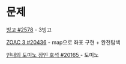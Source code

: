 # 문제

[빙고 #2578](https://www.acmicpc.net/problem/2578) - 3빙고

[ZOAC 3 #20436](https://www.acmicpc.net/problem/20436) - map으로 좌표 구현 + 완전탐색

[인내의 도미노 장인 호석 #20165 ](https://www.acmicpc.net/problem/20165) - 도미노